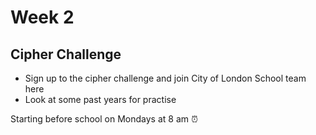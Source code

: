 <h1>Week 2</h1>

<h2>Cipher Challenge</h2>
<ul>
  <li>Sign up to the cipher challenge and join City of London School team <src="https://www.cipherchallenge.org/account-login/">here</src></li>
  <li>Look at some past years for practise</li>
</ul>

Starting before school on Mondays at 8 am ⏰

